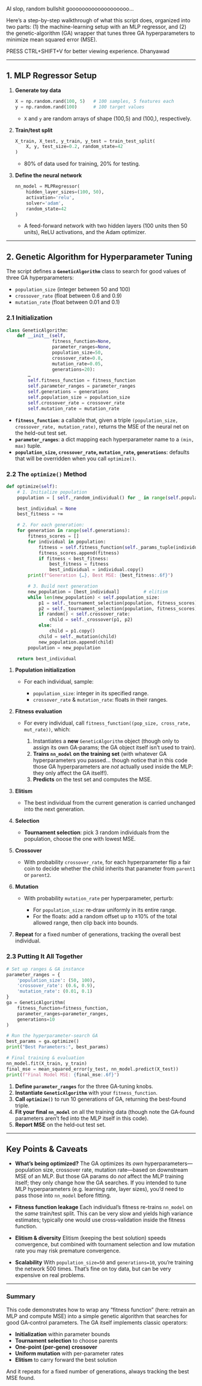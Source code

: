 AI slop, random bullshit gooooooooooooooooooo...

Here’s a step-by-step walkthrough of what this script does, organized into two parts: (1) the machine-learning setup with an MLP regressor, and (2) the genetic-algorithm (GA) wrapper that tunes three GA hyperparameters to minimize mean squared error (MSE).

PRESS CTRL+SHIFT+V for better viewing experience. Dhanyawad

---

## 1. MLP Regressor Setup

1. **Generate toy data**

   ```python
   X = np.random.rand(100, 5)   # 100 samples, 5 features each  
   y = np.random.rand(100)      # 100 target values  
   ```

   * `X` and `y` are random arrays of shape (100,5) and (100,), respectively.

2. **Train/test split**

   ```python
   X_train, X_test, y_train, y_test = train_test_split(
       X, y, test_size=0.2, random_state=42
   )
   ```

   * 80% of data used for training, 20% for testing.

3. **Define the neural network**

   ```python
   nn_model = MLPRegressor(
       hidden_layer_sizes=(100, 50),
       activation='relu',
       solver='adam',
       random_state=42
   )
   ```

   * A feed-forward network with two hidden layers (100 units then 50 units), ReLU activations, and the Adam optimizer.

---

## 2. Genetic Algorithm for Hyperparameter Tuning

The script defines a **`GeneticAlgorithm`** class to search for good values of three GA hyperparameters:

* `population_size` (integer between 50 and 100)
* `crossover_rate` (float between 0.6 and 0.9)
* `mutation_rate` (float between 0.01 and 0.1)

### 2.1 Initialization

```python
class GeneticAlgorithm:
    def __init__(self,
                 fitness_function=None,
                 parameter_ranges=None,
                 population_size=50,
                 crossover_rate=0.8,
                 mutation_rate=0.05,
                 generations=20):
        …
        self.fitness_function = fitness_function
        self.parameter_ranges = parameter_ranges
        self.generations = generations
        self.population_size = population_size
        self.crossover_rate = crossover_rate
        self.mutation_rate = mutation_rate
```

* **`fitness_function`**: a callable that, given a triple `(population_size, crossover_rate, mutation_rate)`, returns the MSE of the neural net on the held-out test set.
* **`parameter_ranges`**: a dict mapping each hyperparameter name to a `(min, max)` tuple.
* **`population_size`, `crossover_rate`, `mutation_rate`, `generations`**: defaults that will be overridden when you call `optimize()`.

### 2.2 The `optimize()` Method

```python
def optimize(self):
    # 1. Initialize population
    population = [ self._random_individual() for _ in range(self.population_size) ]

    best_individual = None
    best_fitness = +∞

    # 2. For each generation:
    for generation in range(self.generations):
        fitness_scores = []
        for individual in population:
            fitness = self.fitness_function(self._params_tuple(individual))
            fitness_scores.append(fitness)
            if fitness < best_fitness:
                best_fitness = fitness
                best_individual = individual.copy()
        print(f"Generation {…}, Best MSE: {best_fitness:.6f}")

        # 3. Build next generation
        new_population = [best_individual]         # elitism
        while len(new_population) < self.population_size:
            p1 = self._tournament_selection(population, fitness_scores)
            p2 = self._tournament_selection(population, fitness_scores)
            if random() < self.crossover_rate:
                child = self._crossover(p1, p2)
            else:
                child = p1.copy()
            child = self._mutation(child)
            new_population.append(child)
        population = new_population

    return best_individual
```

1. **Population initialization**

   * For each individual, sample:

     * `population_size`: integer in its specified range.
     * `crossover_rate` & `mutation_rate`: floats in their ranges.

2. **Fitness evaluation**

   * For every individual, call `fitness_function((pop_size, cross_rate, mut_rate))`, which:

     1. Instantiates a **new** `GeneticAlgorithm` object (though only to assign its own GA‐params; the GA object itself isn’t used to train).
     2. **Trains `nn_model` on the training set** (with whatever GA hyperparameters you passed… though notice that in this code those GA hyperparameters are *not* actually used inside the MLP: they only affect the GA itself!).
     3. **Predicts** on the test set and computes the MSE.

3. **Elitism**

   * The best individual from the current generation is carried unchanged into the next generation.

4. **Selection**

   * **Tournament selection**: pick 3 random individuals from the population, choose the one with lowest MSE.

5. **Crossover**

   * With probability `crossover_rate`, for each hyperparameter flip a fair coin to decide whether the child inherits that parameter from `parent1` or `parent2`.

6. **Mutation**

   * With probability `mutation_rate` per hyperparameter, perturb:

     * For `population_size`: re‐draw uniformly in its entire range.
     * For the floats: add a random offset up to ±10% of the total allowed range, then clip back into bounds.

7. **Repeat** for a fixed number of generations, tracking the overall best individual.

### 2.3 Putting It All Together

```python
# Set up ranges & GA instance
parameter_ranges = {
    'population_size': (50, 100),
    'crossover_rate': (0.6, 0.9),
    'mutation_rate': (0.01, 0.1)
}
ga = GeneticAlgorithm(
    fitness_function=fitness_function,
    parameter_ranges=parameter_ranges,
    generations=10
)

# Run the hyperparameter‐search GA
best_params = ga.optimize()
print("Best Parameters:", best_params)

# Final training & evaluation
nn_model.fit(X_train, y_train)
final_mse = mean_squared_error(y_test, nn_model.predict(X_test))
print(f"Final Model MSE: {final_mse:.6f}")
```

1. **Define `parameter_ranges`** for the three GA‐tuning knobs.
2. **Instantiate `GeneticAlgorithm`** with your `fitness_function`.
3. **Call `optimize()`** to run 10 generations of GA, returning the best‐found triple.
4. **Fit your final `nn_model`** on all the training data (though note the GA‐found parameters aren’t fed into the MLP itself in this code).
5. **Report MSE** on the held‐out test set.

---

## Key Points & Caveats

* **What’s being optimized?**
  The GA optimizes its *own* hyperparameters—population size, crossover rate, mutation rate—based on downstream MSE of an MLP. But those GA params do *not* affect the MLP training itself; they only change how the GA searches. If you intended to tune MLP hyperparameters (e.g. learning rate, layer sizes), you’d need to pass those into `nn_model` before fitting.

* **Fitness function leakage**
  Each individual’s fitness re-trains `nn_model` on the *same* train/test split. This can be very slow and yields high variance estimates; typically one would use cross‐validation inside the fitness function.

* **Elitism & diversity**
  Elitism (keeping the best solution) speeds convergence, but combined with tournament selection and low mutation rate you may risk premature convergence.

* **Scalability**
  With `population_size=50` and `generations=10`, you’re training the network 500 times. That’s fine on toy data, but can be very expensive on real problems.

---

### Summary

This code demonstrates how to wrap any “fitness function” (here: retrain an MLP and compute MSE) into a simple genetic algorithm that searches for good GA‐control parameters. The GA itself implements classic operators:

* **Initialization** within parameter bounds
* **Tournament selection** to choose parents
* **One-point (per-gene) crossover**
* **Uniform mutation** with per-parameter rates
* **Elitism** to carry forward the best solution

And it repeats for a fixed number of generations, always tracking the best MSE found.
